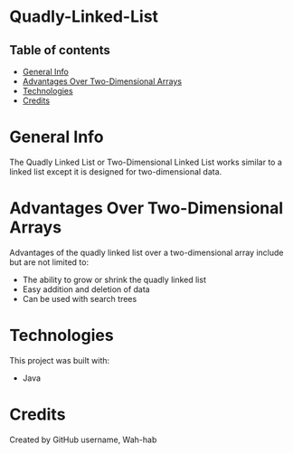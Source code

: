 # Quadly-Linked-List

## Table of contents
* [General Info](#general-info)
* [Advantages Over Two-Dimensional Arrays](#advantages-over-2d-arrays)
* [Technologies](#technologies)
* [Credits](#credits)

# General Info
The Quadly Linked List or Two-Dimensional Linked List works similar to a linked list except it is designed for two-dimensional data. 

# Advantages Over Two-Dimensional Arrays
Advantages of the quadly linked list over a two-dimensional array include but are not limited to:
* The ability to grow or shrink the quadly linked list
* Easy addition and deletion of data
* Can be used with search trees

# Technologies 
This project was built with:
* Java

# Credits
Created by GitHub username, Wah-hab
